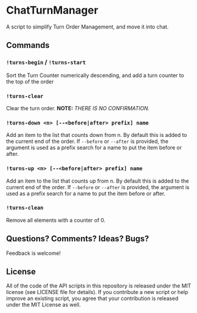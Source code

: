 # ChatTurnManager

A script to simplify Turn Order Management, and move it into chat.

## Commands

### `!turns-begin` / `!turns-start`

Sort the Turn Counter numerically descending, and add a turn counter to the
top of the order

### `!turns-clear`

Clear the turn order. **NOTE:** _THERE IS NO CONFIRMATION._

### `!turns-down <n> [--<before|after> prefix] name`

Add an item to the list that counts down from n. By default this is added to
the current end of the order. If `--before` or `--after` is provided, the
argument is used as a prefix search for a name to put the item before or
after.

### `!turns-up <n> [--<before|after> prefix] name`

Add an item to the list that counts up from n. By default this is added to the
current end of the order. If `--before` or `--after` is provided, the argument
is used as a prefix search for a name to put the item before or after.

### `!turns-clean`

Remove all elements with a counter of 0.

## Questions? Comments? Ideas? Bugs?

Feedback is welcome!

## License

All of the code of the API scripts in this repository is released under the MIT
license (see LICENSE file for details). If you contribute a new script or help
improve an existing script, you agree that your contribution is released under
the MIT License as well.
